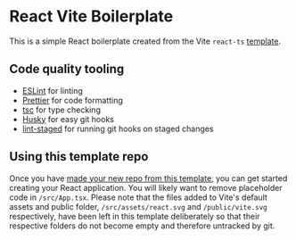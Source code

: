 # React Vite Boilerplate

This is a simple React boilerplate created from the Vite `react-ts` [template](https://vitejs.dev/guide/#scaffolding-your-first-vite-project).

## Code quality tooling
* [ESLint](https://eslint.org/) for linting
* [Prettier](https://prettier.io/) for code formatting
* [tsc](https://www.typescriptlang.org/) for type checking
* [Husky](https://github.com/typicode/husky) for easy git hooks
* [lint-staged](https://github.com/okonet/lint-staged) for running git hooks on staged changes

## Using this template repo
Once you have [made your new repo from this template](https://docs.github.com/en/repositories/creating-and-managing-repositories/creating-a-repository-from-a-template), you can get started creating your React application. You will likely want to remove placeholder code in `/src/App.tsx`. Please note that the files added to Vite's default assets and public folder, `/src/assets/react.svg` and `/public/vite.svg` respectively, have been left in this template deliberately so that their respective folders do not become empty and therefore untracked by git.